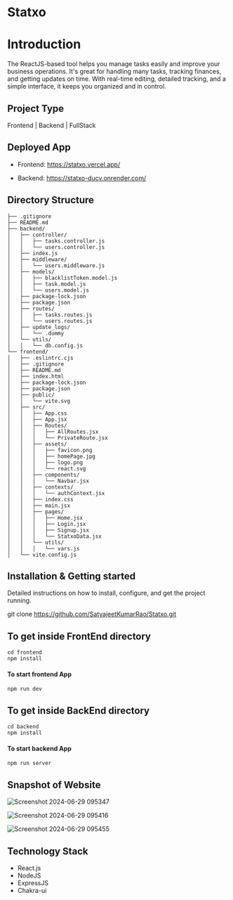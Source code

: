 # Statxo

# Introduction

The ReactJS-based tool helps you manage tasks easily and improve your business operations. It's great for handling many tasks, tracking finances, and getting updates on time. With real-time editing, detailed tracking, and a simple interface, it keeps you organized and in control.

## Project Type

Frontend | Backend | FullStack

## Deployed App

- Frontend: https://statxo.vercel.app/

- Backend: https://statxo-ducv.onrender.com/

## Directory Structure

```
├── .gitignore
├── README.md
├── backend/
│   ├── controller/
│   │   ├── tasks.controller.js
│   │   └── users.controller.js
│   ├── index.js
│   ├── middleware/
│   │   └── users.middleware.js
│   ├── models/
│   │   ├── blacklistToken.model.js
│   │   ├── task.model.js
│   │   └── users.model.js
│   ├── package-lock.json
│   ├── package.json
│   ├── routes/
│   │   ├── tasks.routes.js
│   │   └── users.routes.js
│   ├── update_logs/
│   │   └── .dummy
│   └── utils/
│   │   └── db.config.js
└── frontend/
│   ├── .eslintrc.cjs
│   ├── .gitignore
│   ├── README.md
│   ├── index.html
│   ├── package-lock.json
│   ├── package.json
│   ├── public/
│   │   └── vite.svg
│   ├── src/
│   │   ├── App.css
│   │   ├── App.jsx
│   │   ├── Routes/
│   │   │   ├── AllRoutes.jsx
│   │   │   └── PrivateRoute.jsx
│   │   ├── assets/
│   │   │   ├── favicon.png
│   │   │   ├── homePage.jpg
│   │   │   ├── logo.png
│   │   │   └── react.svg
│   │   ├── components/
│   │   │   └── Navbar.jsx
│   │   ├── contexts/
│   │   │   └── authContext.jsx
│   │   ├── index.css
│   │   ├── main.jsx
│   │   ├── pages/
│   │   │   ├── Home.jsx
│   │   │   ├── Login.jsx
│   │   │   ├── Signup.jsx
│   │   │   └── StatxoData.jsx
│   │   └── utils/
│   │   │   └── vars.js
│   └── vite.config.js

```

## Installation & Getting started

Detailed instructions on how to install, configure, and get the project running.

git clone https://github.com/SatyajeetKumarRao/Statxo.git

## To get inside FrontEnd directory

```
cd frontend
npm install
```

#### To start frontend App

```
npm run dev
```

## To get inside BackEnd directory

```
cd backend
npm install
```

#### To start backend App

```
npm run server
```

## Snapshot of Website
![Screenshot 2024-06-29 095347](https://github.com/SatyajeetKumarRao/Statxo/assets/67307315/b82d35bb-fa02-4765-a89c-aa6c4bcd1c8b)

![Screenshot 2024-06-29 095416](https://github.com/SatyajeetKumarRao/Statxo/assets/67307315/95ff0617-64b7-4620-8e9b-030bdbbfe72e)

![Screenshot 2024-06-29 095455](https://github.com/SatyajeetKumarRao/Statxo/assets/67307315/10416189-9aac-4bc9-9e1b-b959945f6a72)

## Technology Stack

- React.js
- NodeJS
- ExpressJS
- Chakra-ui
